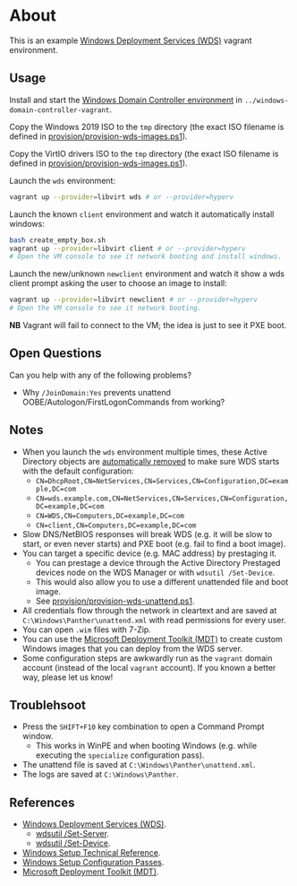 # About

This is an example [Windows Deployment Services (WDS)](https://en.wikipedia.org/wiki/Windows_Deployment_Services) vagrant environment.

## Usage

Install and start the [Windows Domain Controller environment](https://github.com/rgl/windows-domain-controller-vagrant) in `../windows-domain-controller-vagrant`.

Copy the Windows 2019 ISO to the `tmp` directory (the exact ISO filename is
defined in [provision/provision-wds-images.ps1](provision/provision-wds-images.ps1)).

Copy the VirtIO drivers ISO to the `tmp` directory (the exact ISO filename is
defined in [provision/provision-wds-images.ps1](provision/provision-wds-images.ps1)).

Launch the `wds` environment:

```bash
vagrant up --provider=libvirt wds # or --provider=hyperv
```

Launch the known `client` environment and watch it automatically install
windows:

```bash
bash create_empty_box.sh
vagrant up --provider=libvirt client # or --provider=hyperv
# Open the VM console to see it network booting and install windows.
```

Launch the new/unknown `newclient` environment and watch it show a wds client
prompt asking the user to choose an image to install:

```bash
vagrant up --provider=libvirt newclient # or --provider=hyperv
# Open the VM console to see it network booting.
```

**NB** Vagrant will fail to connect to the VM; the idea is just to see it PXE boot.

## Open Questions

Can you help with any of the following problems?

* Why `/JoinDomain:Yes` prevents unattend OOBE/Autologon/FirstLogonCommands
  from working?

## Notes

* When you launch the `wds` environment multiple times, these Active Directory
  objects are [automatically removed](provision/add-to-domain.ps1)
  to make sure WDS starts with the default configuration:
  * `CN=DhcpRoot,CN=NetServices,CN=Services,CN=Configuration,DC=example,DC=com`
  * `CN=wds.example.com,CN=NetServices,CN=Services,CN=Configuration,DC=example,DC=com`
  * `CN=WDS,CN=Computers,DC=example,DC=com`
  * `CN=client,CN=Computers,DC=example,DC=com`
* Slow DNS/NetBIOS responses will break WDS (e.g. it will be slow to start,
  or even never starts) and PXE boot (e.g. fail to find a boot image).
* You can target a specific device (e.g. MAC address) by prestaging it.
  * You can prestage a device through the Active Directory Prestaged
    devices node on the WDS Manager or with `wdsutil /Set-Device`.
  * This would also allow you to use a different unattended file and
    boot image.
  * See [provision/provision-wds-unattend.ps1](provision/provision-wds-unattend.ps1).
* All credentials flow through the network in cleartext and are saved at
  `C:\Windows\Panther\unattend.xml` with read permissions for every user.
* You can open `.wim` files with 7-Zip.
* You can use the [Microsoft Deployment Toolkit (MDT)](https://en.wikipedia.org/wiki/Microsoft_Deployment_Toolkit)
  to create custom Windows images that you can deploy from the WDS server.
* Some configuration steps are awkwardly run as the `vagrant` domain
  account (instead of the local `vagrant` account). If you known a better
  way, please let us know!

## Troublehsoot

* Press the `SHIFT+F10` key combination to open a Command Prompt window.
  * This works in WinPE and when booting Windows (e.g. while executing the
    `specialize` configuration pass).
* The unattend file is saved at `C:\Windows\Panther\unattend.xml`.
* The logs are saved at `C:\Windows\Panther`.

## References

* [Windows Deployment Services (WDS)](https://docs.microsoft.com/en-us/windows/deployment/windows-deployment-scenarios-and-tools#windows-deployment-services).
  * [wdsutil /Set-Server](https://docs.microsoft.com/en-us/windows-server/administration/windows-commands/wdsutil-set-server).
  * [wdsutil /Set-Device](https://docs.microsoft.com/en-us/windows-server/administration/windows-commands/wdsutil-set-device).
* [Windows Setup Technical Reference](https://docs.microsoft.com/en-us/windows-hardware/manufacture/desktop/windows-setup-technical-reference).
* [Windows Setup Configuration Passes](https://docs.microsoft.com/en-us/windows-hardware/manufacture/desktop/windows-setup-configuration-passes).
* [Microsoft Deployment Toolkit (MDT)](https://docs.microsoft.com/en-us/windows/deployment/windows-deployment-scenarios-and-tools#microsoft-deployment-toolkit).
